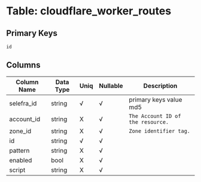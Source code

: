 # Table: cloudflare_worker_routes

## Primary Keys 

```
id
```


## Columns 

|  Column Name   |  Data Type  | Uniq | Nullable | Description | 
|  ----  | ----  | ----  | ----  | ---- | 
| selefra_id | string | √ | √ | primary keys value md5 | 
| account_id | string | X | √ | `The Account ID of the resource.` | 
| zone_id | string | X | √ | `Zone identifier tag.` | 
| id | string | √ | √ |  | 
| pattern | string | X | √ |  | 
| enabled | bool | X | √ |  | 
| script | string | X | √ |  | 


